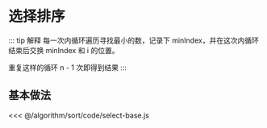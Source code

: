# 选择排序

::: tip 解释
每一次内循环遍历寻找最小的数，记录下 minIndex，并在这次内循环结束后交换 minIndex 和 i 的位置。

重复这样的循环 n - 1 次即得到结果
:::

## 基本做法

<<< @/algorithm/sort/code/select-base.js
